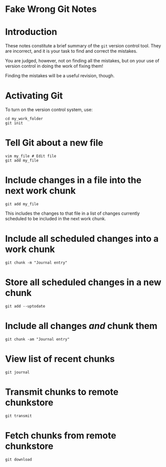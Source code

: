 Fake Wrong Git Notes
===========================

Introduction
============

These notes constitute a brief summary of the `git` version control tool.
They are incorrect, and it is your task to find and correct the mistakes.

You are judged, however, not on finding all the mistakes, but on your use of version control
in doing the work of fixing them!

Finding the mistakes will be a useful revision, though.

Activating Git
==============

To turn on the version control system, use:

```
cd my_work_folder
git init
```

Tell Git about a new file
======================

```
vim my_file # Edit file
git add my_file
```

Include changes in a file into the next work chunk 
==============================================

```
git add my_file
```

This includes the changes to that file in a list of changes
currently scheduled to be included in the next work chunk.

Include all scheduled changes into a work chunk
===============================================

```
git chunk -m "Journal entry"
```

Store all scheduled changes in a new chunk
==========================================

```
git add --uptodate
```

Include all changes *and* chunk them
====================================

```
git chunk -am "Journal entry"
```

View list of recent chunks
==========================

```
git journal
```

Transmit chunks to remote chunkstore
====================================

```
git transmit
```

Fetch chunks from remote chunkstore
===================================

```
git download
```
